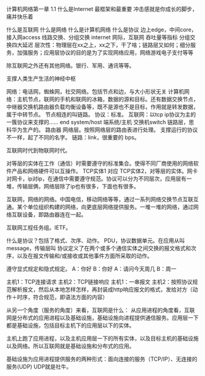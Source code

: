 计算机网络第一章
1.1 什么是Internet 最框架和最重要
冲击感就是你成长的脚步，痛并快乐着

什么是互联网
什么是网络
什么是计算机网络
什么是协议
边上edge，中间core，接入网access
线路交换、分组交换
internet 网际，互联网
吞吐量等指标
分组交换四大延迟
层次性：物理层在xx之上，xx之下，干了啥；链路层又如何；细分服务，加强服务；应用层协议的目的是为了实现网络应用，网络游戏电子支付等等

除互联网之外还有其他网络。银行、军用、通讯等等。

支撑人类生产生活的神经中枢


网络：电话网，蜘蛛网，社交网络。包括节点和边，与大小形状无关
计算机网络：主机节点，联网的手机和联网的冰箱，数据的源和目标。还有数据交换节点，中继器交换机路由器负载均衡设备等，既不是源也不是目标，作用就是转发数据，属于中转节点。  节点相连的叫链路。
协议：标准。
互联网：以tcp ip协议为主的一簇协议来支撑的……
end system/host 端系统/主机
交换机switch 链路层，思科华为生产的。
路由器 网络层。按照网络层的路由表进行处理。
支撑运行的协议不一样，起了不同的名字。
链路：link，很重要的 bps。


互联网时代到物联网时代。

对等层的实体在工作（通信）时需要遵守的标准集合。使得不同厂商使用的网络软件产品和网络硬件可以互操作。
TCP实体1 对应 TCP实体2，对等层的实体。网卡对网卡，ip对ip，在通信中需要遵守规范。协议可以分为不同层次，应用层有一堆，传输层俩，网络层除了ip也有很多，下面也有很多。

互联网，网络的网络。中国电信，移动网络等等，通过一系列网络交换节点互联互通。某个单位组织构建的网络，向更底层网络提供服务。一堆一堆的网络，通过网络互联设备，即路由器连在一起。

互联网工程任务组。IETF。

什么是协议？包括了格式、次序、动作。
PDU，协议数据单元。在应用从叫message，传输层叫
协议定义了在两个或多个通信实体之间交换的报文格式和次序，以及在报文传输和/或接收或其他事件方面所采取的动作。

遵守显式规定和隐式规定。
A：你好
B：你好
A：请问今天周几
B：周一

主机1：TCP连接请求
主机2：TCP链接响应
主机1：一串报文
主机2：按照协议规范解析报文，然后从本地怎样怎样，再封装成http响应报文的格式，发给对方（动作＋时序，符合规范，即语法方面的内容）

从另一个角度（服务的角度）来看，互联网是什么：
从应用进程的角度看，互联网是分布式的应用进程以及基础设施，基础设施向进程提供通信服务。应用层一下都是基础设施，包括目标主机下的应用层以下的实体。

主机上跑了应用进程，以及主机应用层一下的所有实体，以及目标主机的基础设施以及网络。所以互联网就是基础设施和分布式的应用。

基础设施为应用进程提供服务的两种形式：面向连接的服务（TCP/IP）、无连接的服务(UDP)
UDP就是社牛。
